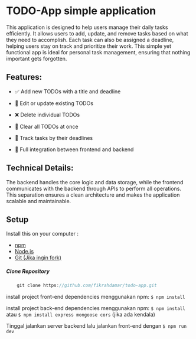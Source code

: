 # TODO-App simple application

This application is designed to help users manage their daily tasks efficiently. It allows users to add, update, and remove tasks based on what they need to accomplish. Each task can also be assigned a deadline, helping users stay on track and prioritize their work. This simple yet functional app is ideal for personal task management, ensuring that nothing important gets forgotten.

## Features:

- ✅ Add new TODOs with a title and deadline

- 📝 Edit or update existing TODOs

- ❌ Delete individual TODOs

- 🧹 Clear all TODOs at once

- 📅 Track tasks by their deadlines

- 🔄 Full integration between frontend and backend

## Technical Details:

The backend handles the core logic and data storage, while the frontend communicates with the backend through APIs to perform all operations. This separation ensures a clean architecture and makes the application scalable and maintainable.

## Setup

Install this on your computer :

- [npm](https://www.npmjs.com/)
- [Node.js](https://nodejs.org/en)
- [Git (Jika ingin fork)](https://git-scm.com/)

##### Clone Repository

```javascript
	git clone https://github.com/fikrahdamar/todo-app.git
```

install project front-end dependencies menggunakan npm:
`$ npm install`

install project back-end dependencies menggunakan npm:
`$ npm install` atau
`$ npm install express mongoose cors` (jika ada kendala)

Tinggal jalankan server backend lalu jalankan front-end dengan
`$ npm run dev`
